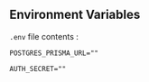 ## Environment Variables

`.env` file contents :

```env
POSTGRES_PRISMA_URL=""

AUTH_SECRET=""
```
